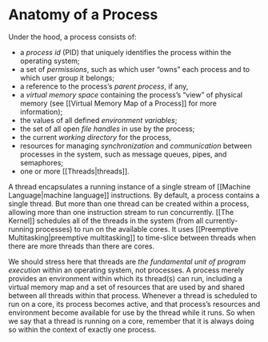 # Anatomy of a Process

Under the hood, a process consists of:
- a *process id* (PID) that uniquely identifies the process within the operating system;
- a set of *permissions*, such as which user “owns” each process and to which user group it belongs;
- a reference to the process’s *parent process*, if any,
- a *virtual memory space* containing the process’s “view” of physical memory (see [[Virtual Memory Map of a Process]] for more information);
- the values of all defined *environment variables*;
- the set of all open *file handles* in use by the process;
- the current *working directory* for the process,
- resources for managing *synchronization* and *communication* between processes in the system, such as message queues, pipes, and semaphores;
- one or more [[Threads|threads]].

A thread encapsulates a running instance of a single stream of [[Machine Language|machine language]] instructions. By default, a process contains a single thread. But more than one thread can be created within a process, allowing more than one instruction stream to run concurrently. [[The Kernel]] schedules all of the threads in the system (from all currently-running processes) to run on the available cores. It uses [[Preemptive Multitasking|preemptive multitasking]] to time-slice between threads when there are more threads than there are cores.

We should stress here that threads are *the fundamental unit of program execution* within an operating system, not processes. A process merely provides an environment within which its thread(s) can run, including a virtual memory map and a set of resources that are used by and shared between all threads within that process. Whenever a thread is scheduled to run on a core, its process becomes active, and that process’s resources and environment become available for use by the thread while it runs. So when we say that a thread is running on a core, remember that it is always doing so within the context of exactly one process.